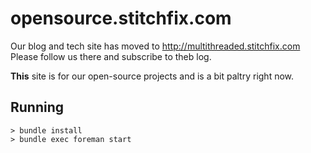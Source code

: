 # opensource.stitchfix.com

Our blog and tech site has moved to http://multithreaded.stitchfix.com  Please follow us there and
subscribe to theb log.

**This** site is for our open-source projects and is a bit paltry right now.

## Running

```
> bundle install
> bundle exec foreman start
```


